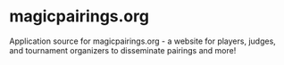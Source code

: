 # magicpairings.org

Application source for magicpairings.org - a website for players, judges, and tournament organizers to disseminate pairings and more!
